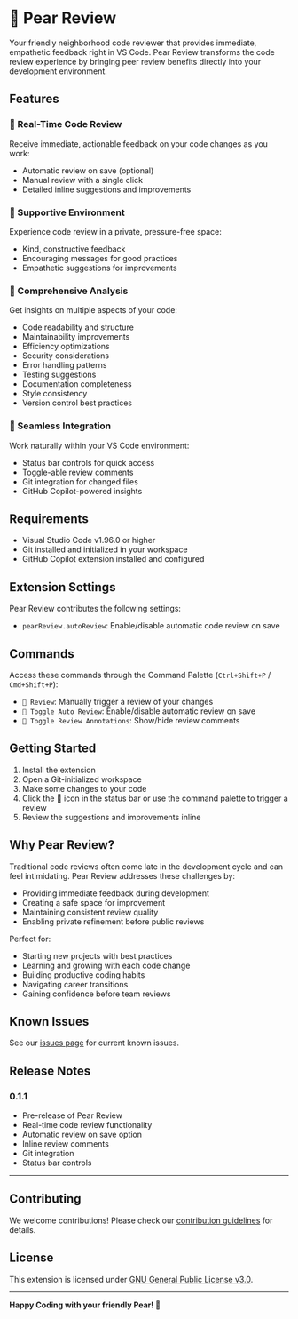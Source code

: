 # 🍐 Pear Review

Your friendly neighborhood code reviewer that provides immediate, empathetic feedback right in VS Code. Pear Review transforms the code review experience by bringing peer review benefits directly into your development environment.

## Features

### 🔄 Real-Time Code Review
Receive immediate, actionable feedback on your code changes as you work:
- Automatic review on save (optional)
- Manual review with a single click
- Detailed inline suggestions and improvements

### 🌱 Supportive Environment
Experience code review in a private, pressure-free space:
- Kind, constructive feedback
- Encouraging messages for good practices
- Empathetic suggestions for improvements

### 🎯 Comprehensive Analysis
Get insights on multiple aspects of your code:
- Code readability and structure
- Maintainability improvements
- Efficiency optimizations
- Security considerations
- Error handling patterns
- Testing suggestions
- Documentation completeness
- Style consistency
- Version control best practices

### 🔧 Seamless Integration
Work naturally within your VS Code environment:
- Status bar controls for quick access
- Toggle-able review comments
- Git integration for changed files
- GitHub Copilot-powered insights

## Requirements

- Visual Studio Code v1.96.0 or higher
- Git installed and initialized in your workspace
- GitHub Copilot extension installed and configured

## Extension Settings

Pear Review contributes the following settings:

* `pearReview.autoReview`: Enable/disable automatic code review on save

## Commands

Access these commands through the Command Palette (`Ctrl+Shift+P` / `Cmd+Shift+P`):

* `🍐 Review`: Manually trigger a review of your changes
* `🍐 Toggle Auto Review`: Enable/disable automatic review on save
* `🍐 Toggle Review Annotations`: Show/hide review comments

## Getting Started

1. Install the extension
2. Open a Git-initialized workspace
3. Make some changes to your code
4. Click the 🍐 icon in the status bar or use the command palette to trigger a review
5. Review the suggestions and improvements inline

## Why Pear Review?

Traditional code reviews often come late in the development cycle and can feel intimidating. Pear Review addresses these challenges by:

- Providing immediate feedback during development
- Creating a safe space for improvement
- Maintaining consistent review quality
- Enabling private refinement before public reviews

Perfect for:
- Starting new projects with best practices
- Learning and growing with each code change
- Building productive coding habits
- Navigating career transitions
- Gaining confidence before team reviews

## Known Issues

See our [issues page](https://github.com/yourusername/pear-review/issues) for current known issues.

## Release Notes

### 0.1.1

- Pre-release of Pear Review
- Real-time code review functionality
- Automatic review on save option
- Inline review comments
- Git integration
- Status bar controls

---

## Contributing

We welcome contributions! Please check our [contribution guidelines](CONTRIBUTING.md) for details.

## License

This extension is licensed under [GNU General Public License v3.0](LICENSE).

---

**Happy Coding with your friendly Pear! 🍐**
